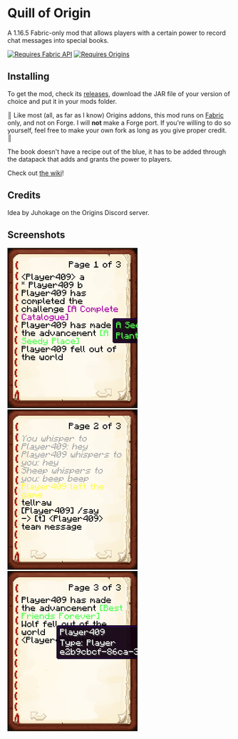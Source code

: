# Quill of Origin

A 1.16.5 Fabric-only mod that allows players with a certain power to record chat messages into special books.

<a href="https://www.curseforge.com/minecraft/mc-mods/fabric-api"><img src="https://i.imgur.com/HabVZJR.png" alt="Requires Fabric API" width="180" height="60" /></a>
<a href="https://www.curseforge.com/minecraft/mc-mods/origins"><img src="https://media.discordapp.net/attachments/817078792463187988/831319512464490496/origins_badge.png" alt="Requires Origins" width="180" height="60" /></a>

## Installing

To get the mod, check its [releases](https://github.com/Alluysl/quill-of-origins/releases), download the JAR file of your version of choice and put it in your mods folder.

**║** Like most (all, as far as I know) Origins addons, this mod runs on [Fabric](https://fabricmc.net/) only, and not on Forge. I will **not** make a Forge port. If you're willing to do so yourself, feel free to make your own fork as long as you give proper credit. **║**

The book doesn't have a recipe out of the blue, it has to be added through the datapack that adds and grants the power to players.

Check out [the wiki](https://github.com/Alluysl/quill-of-origin/wiki)!

## Credits

Idea by Juhokage on the Origins Discord server.

## Screenshots

![Demonstration of a regular chat message, a /me message, and two advancement messages being logged, with a tooltip](img/demo0.png)
![Showcase of /tell and /tm messages as well as a disconnection message](img/demo1.png)
![Example of pet death messages and entity tooltips](img/demo2.png)
